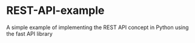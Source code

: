 # REST-API-example
A simple example of implementing the REST API concept in Python using the fast API library
